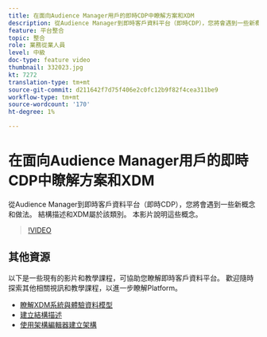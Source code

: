 ```yaml
---
title: 在面向Audience Manager用戶的即時CDP中瞭解方案和XDM
description: 從Audience Manager到即時客戶資料平台（即時CDP），您將會遇到一些新概念和做法。 結構描述和XDM屬於該類別。 本影片說明這些概念。
feature: 平台整合
topic: 整合
role: 業務從業人員
level: 中級
doc-type: feature video
thumbnail: 332023.jpg
kt: 7272
translation-type: tm+mt
source-git-commit: d211642f7d75f406e2c0fc12b9f82f4cea311be9
workflow-type: tm+mt
source-wordcount: '170'
ht-degree: 1%

---
```



# 在面向Audience Manager用戶的即時CDP中瞭解方案和XDM

從Audience Manager到即時客戶資料平台（即時CDP），您將會遇到一些新概念和做法。 結構描述和XDM屬於該類別。 本影片說明這些概念。

>[!VIDEO](https://video.tv.adobe.com/v/332023/?quality=12&learn=on)

## 其他資源

以下是一些現有的影片和教學課程，可協助您瞭解即時客戶資料平台。 歡迎隨時探索其他相關視訊和教學課程，以進一步瞭解Platform。

* [瞭解XDM系統與體驗資料模型](https://experienceleague.adobe.com/docs/platform-learn/tutorials/schemas/understanding-the-xdm-system-and-experience-data-model.html)
* [建立結構描述](https://experienceleague.adobe.com/docs/platform-learn/tutorials/schemas/create-your-first-schema-with-out-of-the-box-components.html)
* [使用架構編輯器建立架構](https://experienceleague.adobe.com/docs/experience-platform/xdm/tutorials/create-schema-ui.html?lang=en#getting-started)
